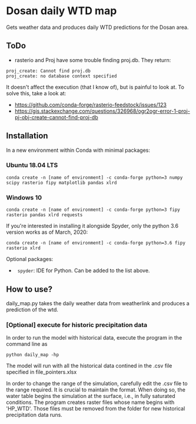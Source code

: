 # Dosan daily WTD map
Gets weather data and produces daily WTD predictions for the Dosan area.

## ToDo
 - rasterio and Proj have some trouble finding proj.db. They return:
```
proj_create: Cannot find proj.db
proj_create: no database context specified
```
It doesn't affect the execution (that I know of), but is painful to look at.
To solve this, take a look at: 
- https://github.com/conda-forge/rasterio-feedstock/issues/123
- https://gis.stackexchange.com/questions/326968/ogr2ogr-error-1-proj-pj-obj-create-cannot-find-proj-db

## Installation
In a new environment within Conda with minimal packages:

### Ubuntu 18.04 LTS
```
conda create -n [name of environment] -c conda-forge python=3 numpy scipy rasterio fipy matplotlib pandas xlrd
```

### Windows 10
```
conda create -n [name of environment] -c conda-forge python=3 fipy rasterio pandas xlrd requests
```

If you're interested in installing it alongside Spyder, only the python 3.6 version works as of March, 2020:
```
conda create -n [name of environment] -c conda-forge python=3.6 fipy rasterio xlrd
```

Optional packages:
  - ``` spyder```: IDE for Python. Can be added to the list above.



## How to use?
daily_map.py takes the daily weather data from weatherlink and produces a prediction of the wtd.

### [Optional] execute for historic precipitation data
In order to run the model with historical data, execute the program in the command line as

```python daily_map -hp```

The model will run with all the historical data contined in the .csv file specified in file_pointers.xlsx

In order to change the range of the simulation, carefully edit the .csv file to the range required.
It is crucial to maintain the format. When doing so, the water table  begins the simulation at the surface, i.e., in fully saturated conditions.
The program creates raster files whose name begins with 'HP_WTD'. Those files must be removed from the folder for new historical precipitation data runs.
